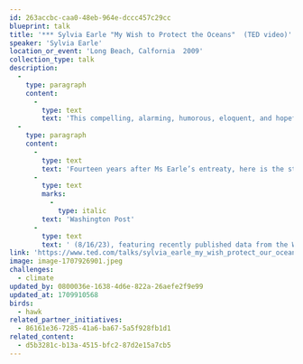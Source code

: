 ```yaml
---
id: 263accbc-caa0-48eb-964e-dccc457c29cc
blueprint: talk
title: '*** Sylvia Earle "My Wish to Protect the Oceans"  (TED video)'
speaker: 'Sylvia Earle'
location_or_event: 'Long Beach, Calfornia  2009'
collection_type: talk
description:
  -
    type: paragraph
    content:
      -
        type: text
        text: 'This compelling, alarming, humorous, eloquent, and hopeful presentation in Long Beach, California in 2009 by oceanographer Sylvia Earle becomes ever more relevant to our lives with every day that passes.'
  -
    type: paragraph
    content:
      -
        type: text
        text: 'Fourteen years after Ms Earle’s entreaty, here is the state of Earth’s water supplies, as delineated in the '
      -
        type: text
        marks:
          -
            type: italic
        text: 'Washington Post'
      -
        type: text
        text: ' (8/16/23), featuring recently published data from the World Resources Institute. Water stress now covers the planet.'
link: 'https://www.ted.com/talks/sylvia_earle_my_wish_protect_our_oceans'
image: image-1707926901.jpeg
challenges:
  - climate
updated_by: 0800036e-1638-4d6e-822a-26aefe2f9e99
updated_at: 1709910568
birds:
  - hawk
related_partner_initiatives:
  - 86161e36-7285-41a6-ba67-5a5f928fb1d1
related_content:
  - d5b3281c-b13a-4515-bfc2-87d2e15a7cb5
---
```


